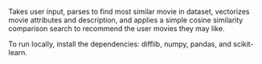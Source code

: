 Takes user input, parses to find most similar movie in dataset, vectorizes movie attributes and description, and applies a simple cosine similarity comparison search to recommend the user movies they may like.

To run locally, install the dependencies: difflib, numpy, pandas, and scikit-learn.
